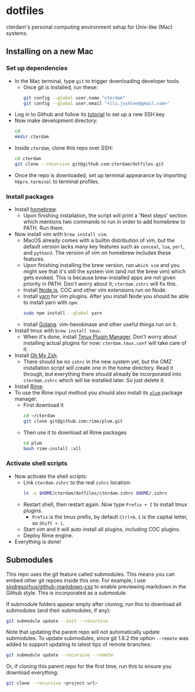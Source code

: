 # dotfiles

cterdam's personal computing environment setup for Unix-like (Mac) systems.

## Installing on a new Mac

### Set up dependencies

- In the Mac terminal, type `git` to trigger downloading developer tools.
  - Once git is installed, run these:
    ```zsh
    git config --global user.name "cterdam"
    git config --global user.email "<llz.joshlee@gmail.com>"
    ```
- Log in to Github and follow its [tutorial][GHSSH] to set up a new SSH key.
- Now make development directory:
  ```zsh
  cd
  mkdir cterdam
  ```
- Inside `cterdam`, clone this repo over SSH:
  ```zsh
  cd cterdam
  git clone --recursive git@github.com:cterdam/dotfiles.git
  ```
- Once the repo is downloaded, set up terminal appearance by importing
  `hbpro.terminal` to terminal profiles.

### Install packages

- Install [homebrew](https://brew.sh/).
  - Upon finishing installation, the script will print a 'Next steps' section
    which mentions two commands to run in order to add homebrew to PATH. Run
    them.
- Now install vim with `brew install vim`.
  - MacOS already comes with a builtin distribution of vim, but the default
	version lacks many key features such as `conceal`, `lua`, `perl`, and
	`python3`. The version of vim on homebrew includes these features.
  - Upon finishing installing the brew version, run `which vim` and you might
    see that it's still the system vim (and not the brew vim) which gets
	evoked. This is because brew-installed apps are not given priority in PATH.
	Don't worry about it; `cterdam.zshrc` will fix this.
  - Install [Node.js](NODE). COC and other vim extensions run on Node.
  - Install [yarn](YARN) for vim plugins. After you install Node you should be
	able to install
	yarn with `npm`:
    ```zsh
    sudo npm install --global yarn
    ```
  - Install [Golang](GOLANG). vim-hexokinase and other useful things run on
    it.
- Install tmux with `brew install tmux`.
  - When it's done, install [Tmux Plugin Manager](TPM). Don't worry about
	installing actual plugins for now: `cterdam.tmux.conf` will take care of it.
- Install [Oh My Zsh](https://ohmyz.sh/).
  - There should be no `zshrc` in the new system yet, but the OMZ installation
	script will create one in the home directory. Read it through, but
	everything there should already be incorporated into `cterdam.zshrc` which
	will be installed later. So just delete it.
- Install [Rime](https://rime.im/).
- To use the Rime input method you should also install its [`plum`](PLUM)
  package manager.
  - First download it
    ```zsh
    cd ~/cterdam
    git clone git@github.com:rime/plum.git
    ```
  - Then use it to download all Rime packages
    ```zsh
	cd plum
	bash rime-install :all
	```

### Activate shell scripts

- Now activate the shell scripts:
  - Link `cterdam.zshrc` to the real `zshrc` location:
    ```zsh
    ln -s $HOME/cterdam/dotfiles/cterdam.zshrc $HOME/.zshrc
    ```
  - Restart shell, then restart again. Now type `Prefix + I` to install tmux
	plugins.
	- `Prefix` is the tmux prefix, by default `Ctrl+b`. `I` is the capital
	  letter, so `Shift + i`.
  - Start vim and it will auto install all plugins, including COC plugins.
  - Deploy Rime engine.
- Everything is done!

[GHSSH]:
https://docs.github.com/en/authentication/connecting-to-github-with-ssh/generating-a-new-ssh-key-and-adding-it-to-the-ssh-agent

[TPM]:
https://github.com/tmux-plugins/tpm

[PLUM]:
https://github.com/rime/plum

[NODE]:
https://nodejs.org/en/

[YARN]:
https://classic.yarnpkg.com/en/

[GOLANG]:
https://classic.yarnpkg.com/en/

## Submodules

This repo uses the git feature called submodules. This means you can embed
other git repoes inside this one. For example, I use
[sindresorhus/github-markdown-css][GHCSS] to enable previewing markdown in the
Github style. This is incorporated as a submodule.

[GHCSS]:
https://github.com/sindresorhus/github-markdown-css

If submodule folders appear empty after cloning, run this to download all
submodules (and their submodules, if any):

```zsh
git submodule update --init --recursive
```

Note that updating the parent repo will not automatically update submodules.
To update submodules, since git 1.8.2 the option `--remote` was added to
support updating to latest tips of remote branches:

```zsh
git submodule update --recursive --remote
```

Or, if cloning this parent repo for the first time, run this to ensure you
download everything:

```zsh
git clone --recursive <project url>
```
